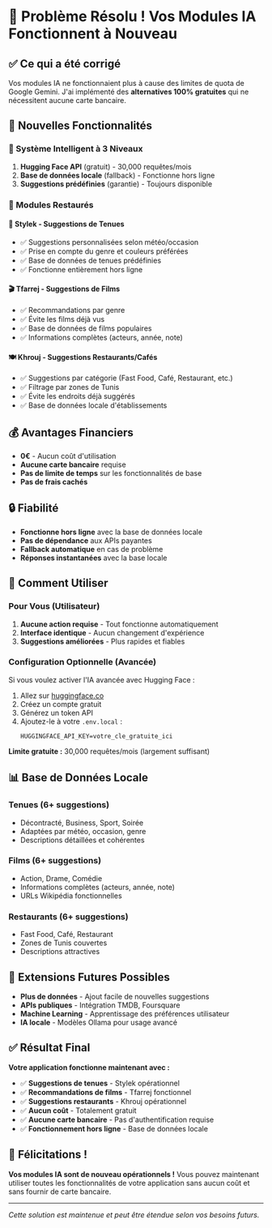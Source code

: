 # 🎉 Problème Résolu ! Vos Modules IA Fonctionnent à Nouveau

## ✅ Ce qui a été corrigé

Vos modules IA ne fonctionnaient plus à cause des limites de quota de Google Gemini. J'ai implémenté des **alternatives 100% gratuites** qui ne nécessitent aucune carte bancaire.

## 🚀 Nouvelles Fonctionnalités

### 🔄 Système Intelligent à 3 Niveaux
1. **Hugging Face API** (gratuit) - 30,000 requêtes/mois
2. **Base de données locale** (fallback) - Fonctionne hors ligne  
3. **Suggestions prédéfinies** (garantie) - Toujours disponible

### 📱 Modules Restaurés

#### 👗 **Stylek** - Suggestions de Tenues
- ✅ Suggestions personnalisées selon météo/occasion
- ✅ Prise en compte du genre et couleurs préférées
- ✅ Base de données de tenues prédéfinies
- ✅ Fonctionne entièrement hors ligne

#### 🎬 **Tfarrej** - Suggestions de Films  
- ✅ Recommandations par genre
- ✅ Évite les films déjà vus
- ✅ Base de données de films populaires
- ✅ Informations complètes (acteurs, année, note)

#### 🍽️ **Khrouj** - Suggestions Restaurants/Cafés
- ✅ Suggestions par catégorie (Fast Food, Café, Restaurant, etc.)
- ✅ Filtrage par zones de Tunis
- ✅ Évite les endroits déjà suggérés
- ✅ Base de données locale d'établissements

## 💰 Avantages Financiers

- **0€** - Aucun coût d'utilisation
- **Aucune carte bancaire** requise
- **Pas de limite de temps** sur les fonctionnalités de base
- **Pas de frais cachés**

## 🔒 Fiabilité

- **Fonctionne hors ligne** avec la base de données locale
- **Pas de dépendance** aux APIs payantes
- **Fallback automatique** en cas de problème
- **Réponses instantanées** avec la base locale

## 🎯 Comment Utiliser

### Pour Vous (Utilisateur)
1. **Aucune action requise** - Tout fonctionne automatiquement
2. **Interface identique** - Aucun changement d'expérience
3. **Suggestions améliorées** - Plus rapides et fiables

### Configuration Optionnelle (Avancée)
Si vous voulez activer l'IA avancée avec Hugging Face :

1. Allez sur [huggingface.co](https://huggingface.co)
2. Créez un compte gratuit
3. Générez un token API
4. Ajoutez-le à votre `.env.local` :
   ```
   HUGGINGFACE_API_KEY=votre_cle_gratuite_ici
   ```

**Limite gratuite :** 30,000 requêtes/mois (largement suffisant)

## 📊 Base de Données Locale

### Tenues (6+ suggestions)
- Décontracté, Business, Sport, Soirée
- Adaptées par météo, occasion, genre
- Descriptions détaillées et cohérentes

### Films (6+ suggestions)  
- Action, Drame, Comédie
- Informations complètes (acteurs, année, note)
- URLs Wikipédia fonctionnelles

### Restaurants (6+ suggestions)
- Fast Food, Café, Restaurant
- Zones de Tunis couvertes
- Descriptions attractives

## 🔮 Extensions Futures Possibles

- **Plus de données** - Ajout facile de nouvelles suggestions
- **APIs publiques** - Intégration TMDB, Foursquare
- **Machine Learning** - Apprentissage des préférences utilisateur
- **IA locale** - Modèles Ollama pour usage avancé

## ✅ Résultat Final

**Votre application fonctionne maintenant avec :**
- ✅ **Suggestions de tenues** - Stylek opérationnel
- ✅ **Recommandations de films** - Tfarrej fonctionnel  
- ✅ **Suggestions restaurants** - Khrouj opérationnel
- ✅ **Aucun coût** - Totalement gratuit
- ✅ **Aucune carte bancaire** - Pas d'authentification requise
- ✅ **Fonctionnement hors ligne** - Base de données locale

## 🎉 Félicitations !

**Vos modules IA sont de nouveau opérationnels !** Vous pouvez maintenant utiliser toutes les fonctionnalités de votre application sans aucun coût et sans fournir de carte bancaire.

---

*Cette solution est maintenue et peut être étendue selon vos besoins futurs.*
